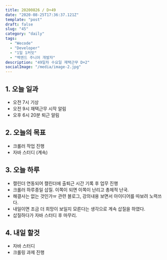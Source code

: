 ```yaml
---
title: 20200826 / D+49
date: "2020-08-25T17:36:37.121Z"
template: "post"
draft: false
slug: "45"
category: "daily"
tags:
  - "Wecode"
  - "Developer"
  - "1일 1커밋"
  - "백엔드 주니어 개발자"
description: "49일차 수요일 재택근무 D+2"
socialImage: "/media/image-2.jpg"
---
```


## 1. 오늘 일과

- 오전 7시 기상
- 오전 9시 재택근무 시작 알림
- 오후 6시 20분 퇴근 알림

## 2. 오늘의 목표

- 크롤러 작업 진행
- 자바 스터디 (계속)

## 3. 오늘 하루

- 캘린더 연동되어 캘린더에 출퇴근 시간 기록 후 업무 진행
- 크롤러 하루종일 삽질. 이쪽이 되면 이쪽이 난리고 총체적 난국.
- 해결사는 없는 것인가ㅠ 관련 블로그, 강의내용 보면서 아이디어를 따보려 노력쓰다.
- 내일이면 조금 더 희망이 보일지 모른다는 생각으로 계속 삽질을 하였다.
- 삽질하다가 자바 스터디 후 마무리.

## 4. 내일 할것

- 자바 스터디
- 크롤링 과제 진행
